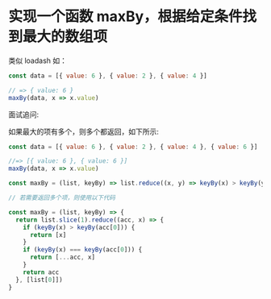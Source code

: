 # 实现一个函数 maxBy，根据给定条件找到最大的数组项

类似 loadash 如：

```js
const data = [{ value: 6 }, { value: 2 }, { value: 4 }]

// => { value: 6 }
maxBy(data, x => x.value)

```

面试追问:

如果最大的项有多个，则多个都返回，如下所示:

```js
const data = [{ value: 6 }, { value: 2 }, { value: 4 }, { value: 6 }]

//=> [{ value: 6 }, { value: 6 }]
maxBy(data, x => x.value)

```

```js
const maxBy = (list, keyBy) => list.reduce((x, y) => keyBy(x) > keyBy(y) ? x : y)

// 若需要返回多个项，则使用以下代码

const maxBy = (list, keyBy) => {
  return list.slice(1).reduce((acc, x) => {
    if (keyBy(x) > keyBy(acc[0])) {
      return [x]
    }
    if (keyBy(x) === keyBy(acc[0])) {
      return [...acc, x]
    }
    return acc
  }, [list[0]])
}
```